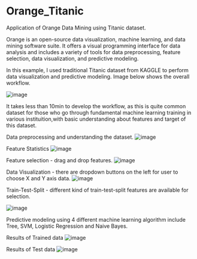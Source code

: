 # Orange_Titanic
Application of Orange Data Mining using Titanic dataset.

Orange is an open-source data visualization, machine learning, and data mining software suite. It offers a visual programming interface for data analysis and includes a variety of tools for data preprocessing, feature selection, data visualization, and predictive modeling.

In this example, I used traditional Titanic dataset from KAGGLE to perform data visualization and predictive modeling. Image below shows the overall workflow.

![image](https://github.com/smoonlee1503/Orange_Titanic/assets/138969951/2e384583-8a28-4968-a8f3-e4505017c2b3)

It takes less than 10min to develop the workflow, as this is quite common dataset for those who go through fundamental machine learning training in various instituition,with basic understanding about features and target of this dataset.

Data preprocessing and understanding the dataset.
![image](https://github.com/smoonlee1503/Orange_Titanic/assets/138969951/0fafccf2-b026-48c7-8af5-5190c26f338a)

Feature Statistics
![image](https://github.com/smoonlee1503/Orange_Titanic/assets/138969951/b988d7ee-c9a0-4135-ba49-2a6e72c52edf)

Feature selection - drag and drop features.
![image](https://github.com/smoonlee1503/Orange_Titanic/assets/138969951/17602ee9-1f6c-446a-a5fb-7131efeb793d)

Data Visualization - there are dropdown buttons on the left for user to choose X and Y axis data.
![image](https://github.com/smoonlee1503/Orange_Titanic/assets/138969951/c42924e6-0d34-4768-8425-091e4d6c601b)

Train-Test-Split - different kind of train-test-split features are available for selection.

![image](https://github.com/smoonlee1503/Orange_Titanic/assets/138969951/181dbb17-d2e1-475e-a690-49fdde9ac277)

Predictive modeling using 4 different machine learning algorithm include Tree, SVM, Logistic Regression and Naive Bayes.

Results of Trained data
![image](https://github.com/smoonlee1503/Orange_Titanic/assets/138969951/763a2672-6ab4-4e57-b463-de89b642977a)

Results of Test data
![image](https://github.com/smoonlee1503/Orange_Titanic/assets/138969951/0edfb55b-c730-497f-9ce2-5befb6f26d3c)

